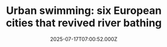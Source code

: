 ---
title: "Urban swimming: six European cities that revived river bathing"
date: 2025-07-17T07:00:52.000Z
category: Human Kindness
externalLink: "https://www.positive.news/society/urban-swimming-six-european-cities-that-revived-river-bathing/"
image: ""
excerpt: "Parisians are swimming in the Seine again following a years-long clean-up – but the French capital isn't the first European city to bring river bathing back The post Urban swimming: six European cities that revived river bathing appeared first on Positive News.…"
---